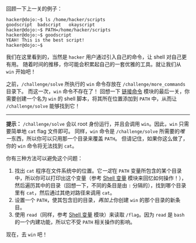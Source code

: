 回顾一下上一关的例子：

```console
hacker@dojo:~$ ls /home/hacker/scripts
goodscript	badscript	okayscript
hacker@dojo:~$ PATH=/home/hacker/scripts
hacker@dojo:~$ goodscript
YEAH! This is the best script!
hacker@dojo:~$
```

我们在这里看到的，当然是 `hacker` 用户通过引入自己的命令，让 shell 对自己更有用。
随着时间的推移，你可能会积累起自己的一套优雅的工具。就让我们从 `win` 开始吧！

之前，`/challenge/solve` 所执行的 `win` 命令存放在 `/challenge/more_commands` 目录下。
而这一次，`win` 命令不存在了！
回想一下 [链接命令](../chaining) 模块的最后一关，你需要创建一个名为 `win` 的 shell 脚本，将其所在位置添加到 `PATH` 中，从而让 `/challenge/solve` 能够找到它！

----
**提示：**
`/challenge/solve` 会以 root 身份运行，并且会调用 `win`。因此，`win` 只需要简单地 `cat` flag 文件即可。
同样，`win` 命令是 `/challenge/solve` 所需要的*唯一*东西，所以你可以只用那一个目录来覆盖 `PATH`。
但请记住，如果你这么做了，你的 `win` 命令将无法找到 `cat`。

你有三种方法可以避免这个问题：

1.  找出 `cat` 程序在文件系统中的位置。它*一定*在 `PATH` 变量所包含的某个目录中，所以你可以打印出这个变量（参考 [Shell 变量](../variables) 模块来回忆如何操作！），然后遍历其中的目录（回想一下，不同的条目是由 `:` 分隔的），找到哪个目录里有 `cat`，然后通过其绝对路径来调用 `cat`。
2.  设置一个 `PATH`，使其包含旧的目录，*再加上*你创建 `win` 的那个目录的新条目。
3.  使用 `read`（同样，参考 [Shell 变量](../variables) 模块）来读取 `/flag`。因为 `read` 是 `bash` 的一个内建功能，所以它不受 `PATH` 相关操作的影响。

现在，去 `win` 吧！
